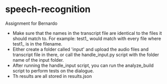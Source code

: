# speech-recognition

Assignment for Bernardo

- Make sure that the names in the transcript file are identical to the files it should match to. For example: test1_ would match with every file where test1_ is in the filename.
- Either create a folder called 'input' and upload the audio files and transcript file in there, or call the handle_input.py script with the folder name of the input folder.
- After running the handle_input script, you can run the analyze_build script to perform tests on the dialogue.
- Th results are all stored in results.json
